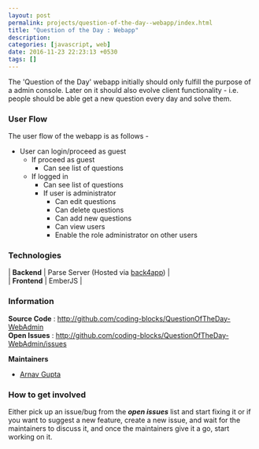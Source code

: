 ```yaml
---
layout: post
permalink: projects/question-of-the-day--webapp/index.html
title: "Question of the Day : Webapp"
description: 
categories: [javascript, web]
date: 2016-11-23 22:23:13 +0530
tags: []
---
```

The 'Question of the Day' webapp initially should only fulfill the purpose of 
a admin console. Later on it should also evolve client functionality - 
i.e. people should be able get a new question every day and solve them. 

### User Flow
The user flow of the webapp is as follows - 

 - User can login/proceed as guest
     - If proceed as guest  
       -  Can see list of questions  
     - If logged in
       -  Can see list of questions
       - If user is administrator
         - Can edit questions
         - Can delete questions
         - Can add new questions
         - Can view users
         - Enable the role administrator on other users
     
### Technologies

| **Backend** | Parse Server (Hosted via [back4app](http://back4app.com)) |  
|  **Frontend**  | EmberJS  |  

### Information

**Source Code** : <http://github.com/coding-blocks/QuestionOfTheDay-WebAdmin>    
**Open Issues** : <http://github.com/coding-blocks/QuestionOfTheDay-WebAdmin/issues>   

**Maintainers**     

- [Arnav Gupta](http://github.com/championswimmer) 
 
 
### How to get involved 

Either pick up an issue/bug from the _**open issues**_ list and start fixing it
or if you want to suggest a new feature, create a new issue, and wait for
the maintainers to discuss it, and once the maintainers give it a go, start
working on it. 